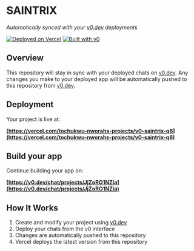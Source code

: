 # SAINTRIX

*Automatically synced with your [v0.dev](https://v0.dev) deployments*

[![Deployed on Vercel](https://img.shields.io/badge/Deployed%20on-Vercel-black?style=for-the-badge&logo=vercel)](https://vercel.com/tochukwu-nworahs-projects/v0-saintrix-q8)
[![Built with v0](https://img.shields.io/badge/Built%20with-v0.dev-black?style=for-the-badge)](https://v0.dev/chat/projects/JjZoRO1NZia)

## Overview

This repository will stay in sync with your deployed chats on [v0.dev](https://v0.dev).
Any changes you make to your deployed app will be automatically pushed to this repository from [v0.dev](https://v0.dev).

## Deployment

Your project is live at:

**[https://vercel.com/tochukwu-nworahs-projects/v0-saintrix-q8](https://vercel.com/tochukwu-nworahs-projects/v0-saintrix-q8)**

## Build your app

Continue building your app on:

**[https://v0.dev/chat/projects/JjZoRO1NZia](https://v0.dev/chat/projects/JjZoRO1NZia)**

## How It Works

1. Create and modify your project using [v0.dev](https://v0.dev)
2. Deploy your chats from the v0 interface
3. Changes are automatically pushed to this repository
4. Vercel deploys the latest version from this repository